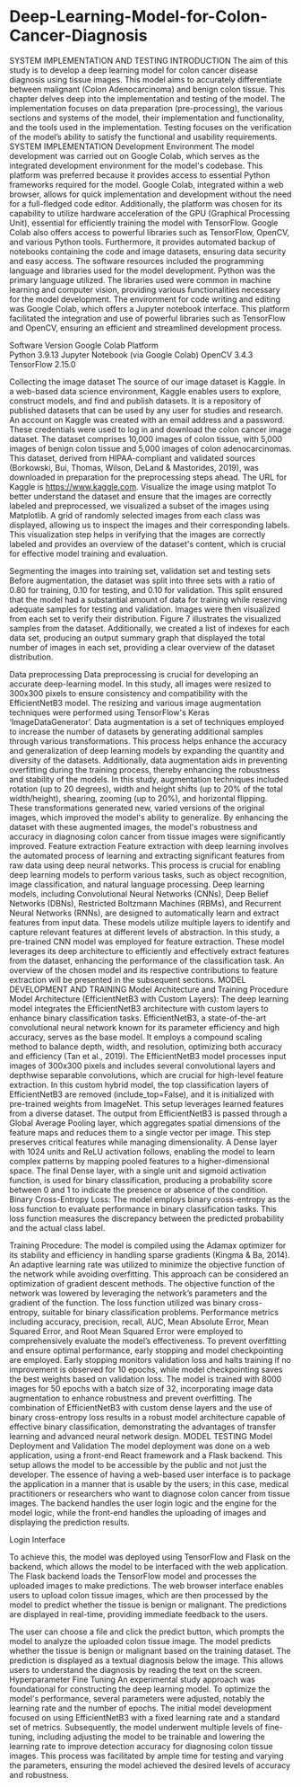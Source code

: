 # Deep-Learning-Model-for-Colon-Cancer-Diagnosis
SYSTEM IMPLEMENTATION AND TESTING
INTRODUCTION
The aim of this study is to develop a deep learning model for colon cancer disease diagnosis using tissue images. This model aims to accurately differentiate between malignant (Colon Adenocarcinoma) and benign colon tissue. This chapter delves deep into the implementation and testing of the model. The implementation focuses on data preparation (pre-processing), the various sections and systems of the model, their implementation and functionality, and the tools used in the implementation. Testing focuses on the verification of the model’s ability to satisfy the functional and usability requirements.
SYSTEM IMPLEMENTATION
Development Environment
The model development was carried out on Google Colab, which serves as the integrated development environment for the model's codebase. This platform was preferred because it provides access to essential Python frameworks required for the model. Google Colab, integrated within a web browser, allows for quick implementation and development without the need for a full-fledged code editor. Additionally, the platform was chosen for its capability to utilize hardware acceleration of the GPU (Graphical Processing Unit), essential for efficiently training the model with TensorFlow. Google Colab also offers access to powerful libraries such as TensorFlow, OpenCV, and various Python tools. Furthermore, it provides automated backup of notebooks containing the code and image datasets, ensuring data security and easy access.
The software resources included the programming language and libraries used for the model development. Python was the primary language utilized. The libraries used were common in machine learning and computer vision, providing various functionalities necessary for the model development. The environment for code writing and editing was Google Colab, which offers a Jupyter notebook interface. This platform facilitated the integration and use of powerful libraries such as TensorFlow and OpenCV, ensuring an efficient and streamlined development process.

Software	Version
Google Colab Platform	
Python	3.9.13
Jupyter Notebook (via Google Colab)	
OpenCV	3.4.3
TensorFlow	2.15.0

Collecting the image dataset
The source of our image dataset is Kaggle. In a web-based data science environment, Kaggle enables users to explore, construct models, and find and publish datasets. It is a repository of published datasets that can be used by any user for studies and research. An account on Kaggle was created with an email address and a password. These credentials were used to log in and download the colon cancer image dataset. The dataset comprises 10,000 images of colon tissue, with 5,000 images of benign colon tissue and 5,000 images of colon adenocarcinomas. This dataset, derived from HIPAA-compliant and validated sources (Borkowski, Bui, Thomas, Wilson, DeLand & Mastorides, 2019), was downloaded in preparation for the preprocessing steps ahead. The URL for Kaggle is https://www.kaggle.com.
Visualize the image using matplot
To better understand the dataset and ensure that the images are correctly labeled and preprocessed, we visualized a subset of the images using Matplotlib. A grid of randomly selected images from each class was displayed, allowing us to inspect the images and their corresponding labels. This visualization step helps in verifying that the images are correctly labeled and provides an overview of the dataset's content, which is crucial for effective model training and evaluation.
 
Segmenting the images into training set, validation set and testing sets
Before augmentation, the dataset was split into three sets with a ratio of 0.80 for training, 0.10 for testing, and 0.10 for validation. This split ensured that the model had a substantial amount of data for training while reserving adequate samples for testing and validation. Images were then visualized from each set to verify their distribution. Figure 7 illustrates the visualized samples from the dataset. Additionally, we created a list of indexes for each data set, producing an output summary graph that displayed the total number of images in each set, providing a clear overview of the dataset distribution.
 
Data preprocessing
Data preprocessing is crucial for developing an accurate deep-learning model. In this study, all images were resized to 300x300 pixels to ensure consistency and compatibility with the EfficientNetB3 model. The resizing and various image augmentation techniques were performed using TensorFlow's Keras ‘ImageDataGenerator’. Data augmentation is a set of techniques employed to increase the number of datasets by generating additional samples through various transformations. This process helps enhance the accuracy and generalization of deep learning models by expanding the quantity and diversity of the datasets. Additionally, data augmentation aids in preventing overfitting during the training process, thereby enhancing the robustness and stability of the models. In this study, augmentation techniques included rotation (up to 20 degrees), width and height shifts (up to 20% of the total width/height), shearing, zooming (up to 20%), and horizontal flipping. These transformations generated new, varied versions of the original images, which improved the model's ability to generalize. By enhancing the dataset with these augmented images, the model's robustness and accuracy in diagnosing colon cancer from tissue images were significantly improved. 
Feature extraction
Feature extraction with deep learning involves the automated process of learning and extracting significant features from raw data using deep neural networks. This process is crucial for enabling deep learning models to perform various tasks, such as object recognition, image classification, and natural language processing. Deep learning models, including Convolutional Neural Networks (CNNs), Deep Belief Networks (DBNs), Restricted Boltzmann Machines (RBMs), and Recurrent Neural Networks (RNNs), are designed to automatically learn and extract features from input data. These models utilize multiple layers to identify and capture relevant features at different levels of abstraction. In this study, a pre-trained CNN model was employed for feature extraction. These model leverages its deep architecture to efficiently and effectively extract features from the dataset, enhancing the performance of the classification task. An overview of the chosen model and its respective contributions to feature extraction will be presented in the subsequent sections.
MODEL DEVELOPMENT AND TRAINING
Model Architecture and Training Procedure
Model Architecture (EfficientNetB3 with Custom Layers): The deep learning model integrates the EfficientNetB3 architecture with custom layers to enhance binary classification tasks. EfficientNetB3, a state-of-the-art convolutional neural network known for its parameter efficiency and high accuracy, serves as the base model. It employs a compound scaling method to balance depth, width, and resolution, optimizing both accuracy and efficiency (Tan et al., 2019). The EfficientNetB3 model processes input images of 300x300 pixels and includes several convolutional layers and depthwise separable convolutions, which are crucial for high-level feature extraction.
In this custom hybrid model, the top classification layers of EfficientNetB3 are removed (include_top=False), and it is initialized with pre-trained weights from ImageNet. This setup leverages learned features from a diverse dataset. The output from EfficientNetB3 is passed through a Global Average Pooling layer, which aggregates spatial dimensions of the feature maps and reduces them to a single vector per image. This step preserves critical features while managing dimensionality. A Dense layer with 1024 units and ReLU activation follows, enabling the model to learn complex patterns by mapping pooled features to a higher-dimensional space. The final Dense layer, with a single unit and sigmoid activation function, is used for binary classification, producing a probability score between 0 and 1 to indicate the presence or absence of the condition.
Binary Cross-Entropy Loss: The model employs binary cross-entropy as the loss function to evaluate performance in binary classification tasks. This loss function measures the discrepancy between the predicted probability and the actual class label. 

Training Procedure: The model is compiled using the Adamax optimizer for its stability and efficiency in handling sparse gradients (Kingma & Ba, 2014). An adaptive learning rate was utilized to minimize the objective function of the network while avoiding overfitting. This approach can be considered an optimization of gradient descent methods. The objective function of the network was lowered by leveraging the network’s parameters and the gradient of the function. The loss function utilized was binary cross-entropy, suitable for binary classification problems. Performance metrics including accuracy, precision, recall, AUC, Mean Absolute Error, Mean Squared Error, and Root Mean Squared Error were employed to comprehensively evaluate the model’s effectiveness. 
To prevent overfitting and ensure optimal performance, early stopping and model checkpointing are employed. Early stopping monitors validation loss and halts training if no improvement is observed for 10 epochs, while model checkpointing saves the best weights based on validation loss. The model is trained with 8000 images for 50 epochs with a batch size of 32, incorporating image data augmentation to enhance robustness and prevent overfitting. The combination of EfficientNetB3 with custom dense layers and the use of binary cross-entropy loss results in a robust model architecture capable of effective binary classification, demonstrating the advantages of transfer learning and advanced neural network design.
MODEL TESTING
Model Deployment and Validation
The model deployment was done on a web application, using a front-end React framework and a Flask backend. This setup allows the model to be accessible by the public and not just the developer. The essence of having a web-based user interface is to package the application in a manner that is usable by the users; in this case, medical practitioners or researchers who want to diagnose colon cancer from tissue images. The backend handles the user login logic and the engine for the model logic, while the front-end handles the uploading of images and displaying the prediction results.
 
Login Interface

To achieve this, the model was deployed using TensorFlow and Flask on the backend, which allows the model to be interfaced with the web application. The Flask backend loads the TensorFlow model and processes the uploaded images to make predictions. The web browser interface enables users to upload colon tissue images, which are then processed by the model to predict whether the tissue is benign or malignant. The predictions are displayed in real-time, providing immediate feedback to the users.


The user can choose a file and click the predict button, which prompts the model to analyze the uploaded colon tissue image. The model predicts whether the tissue is benign or malignant based on the training dataset. The prediction is displayed as a textual diagnosis below the image. This allows users to understand the diagnosis by reading the text on the screen.
Hyperparameter Fine Tuning
An experimental study approach was foundational for constructing the deep learning model. To optimize the model's performance, several parameters were adjusted, notably the learning rate and the number of epochs. The initial model development focused on using EfficientNetB3 with a fixed learning rate and a standard set of metrics. Subsequently, the model underwent multiple levels of fine-tuning, including adjusting the model to be trainable and lowering the learning rate to improve detection accuracy for diagnosing colon tissue images. This process was facilitated by ample time for testing and varying the parameters, ensuring the model achieved the desired levels of accuracy and robustness.

